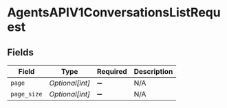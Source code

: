 # AgentsAPIV1ConversationsListRequest


## Fields

| Field              | Type               | Required           | Description        |
| ------------------ | ------------------ | ------------------ | ------------------ |
| `page`             | *Optional[int]*    | :heavy_minus_sign: | N/A                |
| `page_size`        | *Optional[int]*    | :heavy_minus_sign: | N/A                |